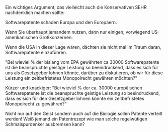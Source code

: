Ein wichtiges Argument, das vielleicht auch die Konservativen SEHR
nachdenklich machen sollte:

Softwarepatente schaden Europa und den Europäern.

Wenn Sie überhaupt jemandem nutzen, dann nur einigen, vorwiegend
US-amerikanischen Großkonzernen.

Wenn die USA in dieser Lage wären, dächten sie nicht mal im Traum daran,
Softwarepatente einzuführen.

\"Bei wieviel % der bislang vom EPA gewährten ca 30000 Softwarepatente
ist die beanspruchte geistige Leistung so beeindruckend, dass es sich
für uns als Gesetzgeber lohnen könnte, darüber zu diskutieren, ob wir
für diese Leistung ein zeitbefristetes Monopolrecht gewähren möchten?\"

Kürzer und knackiger: \"Bei wieviel % der ca. 30000 europäischen
Softwarepatente ist die beanspruchte geistige Leistung so beeindruckend,
dass es sich für den Gesetzgeber lohnen könnte ein zeitbefristetes
Monopolrecht zu gewähren?\"

Nicht nur auf den Geist sondern auch auf die Biologie sollen Patente
verteilt werden! Weiß jemand ein Patentrezept wie man solche
regelwütigen Schmalspurdenker ausbremsen kann?
